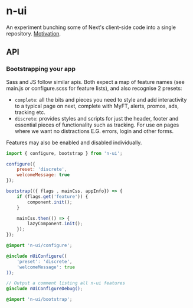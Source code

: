 # n-ui

An experiment bunching some of Next's client-side code into a single repository. [Motivation](Explainer.md).

## API

### Bootstrapping your app

Sass and JS follow similar apis. Both expect a map of feature names (see main.js or configure.scss for feature lists), and also recognise 2 presets:

- `complete`: all the bits and pieces you need to style and add interactivity to a typical page on next, complete with MyFT, alerts, promos, ads, tracking etc.
- `discrete`: provides styles and scripts for just the header, footer and essential pieces of functionality such as tracking. For use on pages where we want no distractions E.G. errors, login and other forms.

Features may also be enabled and disabled individually.

```js
import { configure, bootstrap } from 'n-ui';

configure({
	preset: 'discrete',
	welcomeMessage: true
});

bootstrap(({ flags , mainCss, appInfo}) => {
	if (flags.get('feature')) {
		component.init();
	}

	mainCss.then(() => {
		lazyComponent.init();
	});
});
```

```scss
@import 'n-ui/configure';

@include nUiConfigure((
	'preset': 'discrete',
	'welcomeMessage': true
));

// Output a comment listing all n-ui features
@include nUiConfigureDebug();

@import 'n-ui/bootstrap';
```



